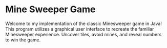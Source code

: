 # Mine Sweeper Game
Welcome to my implementation of the classic Minesweeper game in Java! This program utilizes a graphical user interface to recreate the familiar Minesweeper experience. Uncover tiles, avoid mines, and reveal numbers to win the game.
## 
